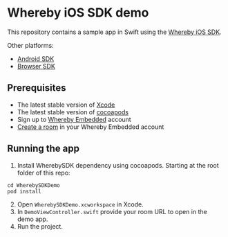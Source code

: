 # Whereby iOS SDK demo

This repository contains a sample app in Swift using the [Whereby iOS SDK](https://github.com/whereby/ios-sdk).

Other platforms: 
- [Android SDK](https://github.com/whereby/android-sdk)
- [Browser SDK](https://github.com/whereby/browser-sdk)

## Prerequisites
- The latest stable version of [Xcode](https://apps.apple.com/us/app/xcode/id497799835)
- The latest stable version of [cocoapods](https://cocoapods.org/)
- Sign up to [Whereby Embedded](https://whereby.com/information/embedded/) account
- [Create a room](https://docs.whereby.com/creating-and-deleting-rooms) in your Whereby Embedded account

## Running the app
1. Install WherebySDK dependency using cocoapods. Starting at the root folder of this repo:
```
cd WherebySDKDemo
pod install
```
2. Open `WherebySDKDemo.xcworkspace` in Xcode.
3. In `DemoViewController.swift` provide your room URL to open in the demo app.
4. Run the project.
